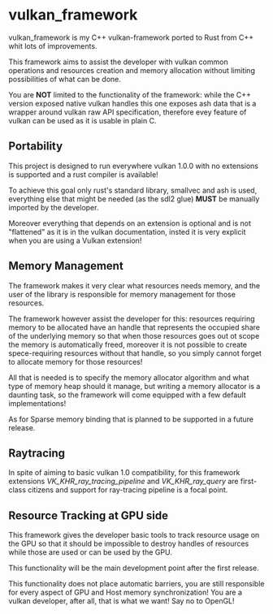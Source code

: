 # vulkan_framework
vulkan_framework is my C++ vulkan-framework ported to Rust from C++ whit lots of improvements.

This framework aims to assist the developer with vulkan common operations and resources creation and memory allocation without limiting possibilities of what can be done.

You are __NOT__ limited to the functionality of the framework: while the C++ version exposed native vulkan handles this one exposes ash data that is a wrapper around vulkan raw API specification, therefore evey feature of vulkan can be used as it is usable in plain C.

## Portability
This project is designed to run everywhere vulkan 1.0.0 with no extensions is supported and a rust compiler is available!

To achieve this goal only rust's standard library, smallvec and ash is used, everything else that might be needed (as the sdl2 glue) __MUST__ be manually imported by the developer.

Moreover everything that depends on an extension is optional and is not "flattened" as it is in the vulkan documentation, insted it is very explicit when you are using a Vulkan extension!

## Memory Management
The framework makes it very clear what resources needs memory, and the user of the library is responsible for memory management for those resources.

The framework however assist the developer for this: resources requiring memory to be allocated have an handle that represents the occupied share of the
underlying memory so that when those resources goes out ot scope the memory is automatically freed, moreover it is not possible to create spece-requiring
resources without that handle, so you simply cannot forget to allocate memory for those resources!

All that is needed is to specify the memory allocator algorithm and what type of memory heap should it manage, but writing a memory allocator is a daunting task,
so the framework will come equipped with a few default implementations!

As for Sparse memory binding that is planned to be supported in a future release.

## Raytracing
In spite of aiming to basic vulkan 1.0 compatibility, for this framework extensions *VK_KHR_ray_tracing_pipeline* and *VK_KHR_ray_query* are first-class citizens
and support for ray-tracing pipeline is a focal point.

## Resource Tracking at GPU side
This framework gives the developer basic tools to track resource usage on the GPU so that it should be impossible to destroy handles of resources while those are used or can be used by the GPU.

This functionality will be the main development point after the first release.

This functionality does not place automatic barriers, you are still responsible for every aspect of GPU and Host memory synchronization! You are a vulkan developer, after all, that is what we want! Say no to OpenGL!

